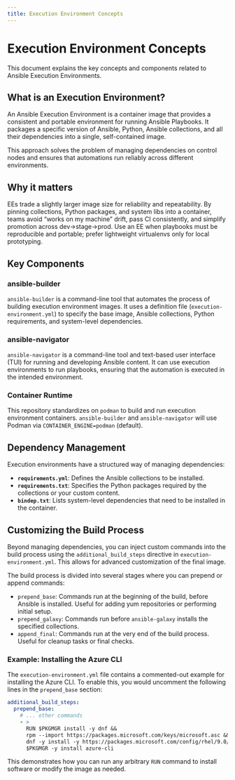 ```yaml
---
title: Execution Environment Concepts
---
```


# Execution Environment Concepts

This document explains the key concepts and components related to Ansible Execution Environments.

## What is an Execution Environment?

An Ansible Execution Environment is a container image that provides a consistent and portable environment for running Ansible Playbooks. It packages a specific version of Ansible, Python, Ansible collections, and all their dependencies into a single, self-contained image.

This approach solves the problem of managing dependencies on control nodes and ensures that automations run reliably across different environments.

## Why it matters

EEs trade a slightly larger image size for reliability and repeatability. By pinning collections, Python packages, and system libs into a container, teams avoid “works on my machine” drift, pass CI consistently, and simplify promotion across dev→stage→prod. Use an EE when playbooks must be reproducible and portable; prefer lightweight virtualenvs only for local prototyping.

## Key Components

### ansible-builder

`ansible-builder` is a command-line tool that automates the process of building execution environment images. It uses a definition file (`execution-environment.yml`) to specify the base image, Ansible collections, Python requirements, and system-level dependencies.

### ansible-navigator

`ansible-navigator` is a command-line tool and text-based user interface (TUI) for running and developing Ansible content. It can use execution environments to run playbooks, ensuring that the automation is executed in the intended environment.

### Container Runtime

This repository standardizes on `podman` to build and run execution environment containers. `ansible-builder` and `ansible-navigator` will use Podman via `CONTAINER_ENGINE=podman` (default).

## Dependency Management

Execution environments have a structured way of managing dependencies:

-   **`requirements.yml`**: Defines the Ansible collections to be installed.
-   **`requirements.txt`**: Specifies the Python packages required by the collections or your custom content.
-   **`bindep.txt`**: Lists system-level dependencies that need to be installed in the container.

## Customizing the Build Process

Beyond managing dependencies, you can inject custom commands into the build process using the `additional_build_steps` directive in `execution-environment.yml`. This allows for advanced customization of the final image.

The build process is divided into several stages where you can prepend or append commands:

-   `prepend_base`: Commands run at the beginning of the build, before Ansible is installed. Useful for adding yum repositories or performing initial setup.
-   `prepend_galaxy`: Commands run before `ansible-galaxy` installs the specified collections.
-   `append_final`: Commands run at the very end of the build process. Useful for cleanup tasks or final checks.

### Example: Installing the Azure CLI

The `execution-environment.yml` file contains a commented-out example for installing the Azure CLI. To enable this, you would uncomment the following lines in the `prepend_base` section:

```yaml
additional_build_steps:
  prepend_base:
    # ... other commands
    - >
      RUN $PKGMGR install -y dnf &&
      rpm --import https://packages.microsoft.com/keys/microsoft.asc &&
      dnf -y install -y https://packages.microsoft.com/config/rhel/9.0/packages-microsoft-prod.rpm &&
      $PKGMGR -y install azure-cli
```

This demonstrates how you can run any arbitrary `RUN` command to install software or modify the image as needed.
